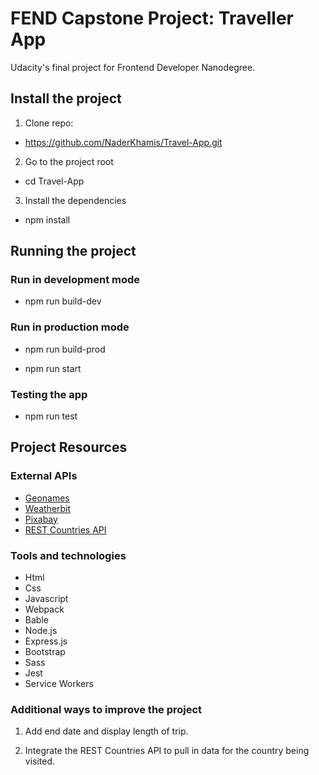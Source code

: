 # FEND Capstone Project: Traveller App

Udacity's final project for Frontend Developer Nanodegree.

## Install the project

1. Clone repo:

- https://github.com/NaderKhamis/Travel-App.git

2. Go to the project root

- cd Travel-App

3. Install the dependencies

- npm install

## Running the project

### Run in development mode

- npm run build-dev

### Run in production mode

- npm run build-prod

- npm run start

### Testing the app

- npm run test

## Project Resources

### External APIs

- <a target="_blank" href="http://www.geonames.org/export/web-services.html">Geonames</a>
- <a target="_blank" href="https://www.weatherbit.io/account/create">Weatherbit</a>
- <a target="_blank" href="https://pixabay.com/api/docs/">Pixabay</a>
- <a target="_blank" href="https://restcountries.eu/">REST Countries API</a>

### Tools and technologies

- Html
- Css
- Javascript
- Webpack
- Bable
- Node.js
- Express.js
- Bootstrap
- Sass
- Jest
- Service Workers

### Additional ways to improve the project

1. Add end date and display length of trip.

2. Integrate the REST Countries API to pull in data for the country being visited.
